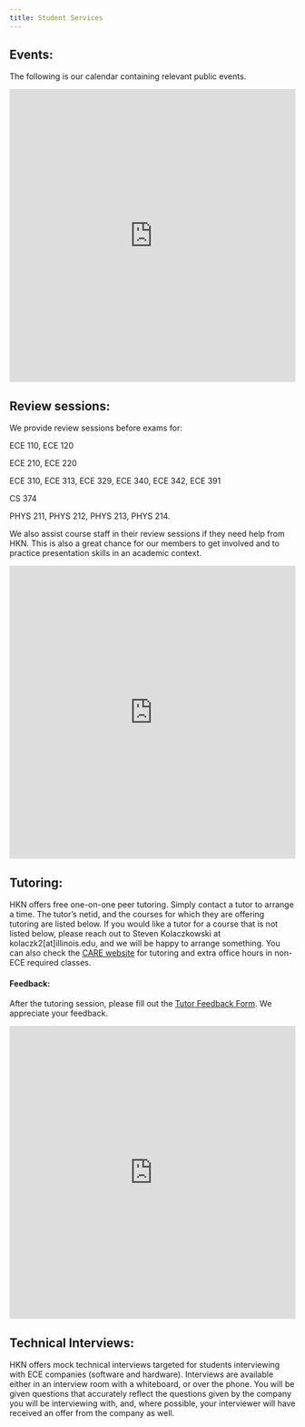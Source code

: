 ```yaml
---
title: Student Services
---
```

Events:
---
The following is our calendar containing relevant public events.

<iframe src="https://calendar.google.com/calendar/embed?src=hknalpha1%40gmail.com&ctz=America%2FChicago" width="100%" height="515vh" frameborder="0" scrolling="no"></iframe>


Review sessions:
---
We provide review sessions before exams for:

ECE 110, ECE 120

ECE 210, ECE 220

ECE 310, ECE 313, ECE 329, ECE 340, ECE 342, ECE 391

CS 374

PHYS 211, PHYS 212, PHYS 213, PHYS 214.

We also assist course staff in their review sessions if they need help from HKN. This is also a great chance for our members to get involved and to practice presentation skills in an academic context.

<iframe width="100%" height="515vh" allowfullscreen style="border-style:none;" src="https://cdn.pannellum.org/2.4/pannellum.htm?panorama=https://i.imgur.com/cKYlOFm.jpg&amp;haov=250.00&amp;vaov=130.00"></iframe>

Tutoring:
---
HKN offers free one-on-one peer tutoring. Simply contact a tutor to arrange a time. The tutor’s netid, and the courses for which they are offering tutoring are listed below. If you would like a tutor for a course that is not listed below, please reach out to Steven Kolaczkowski at kolaczk2[at]illinois.edu, and we will be happy to arrange something. You can also check the [CARE website](http://publish.illinois.edu/engineering-care/) for tutoring and extra office hours in non-ECE required classes.

#### Feedback:

After the tutoring session, please fill out the [Tutor Feedback Form](https://docs.google.com/forms/d/e/1FAIpQLSc_rYq-oWdd_A8Cn3e0vZ4dgkUtsiknGtILpbQFWhoN8Dr6YA/viewform). We appreciate your feedback.

<iframe src="https://docs.google.com/spreadsheets/d/e/2PACX-1vTmjkd83mkLNOrP5C0EYFlyPCpAcACVZOzezAdRnIo7yKzEk4woLJjk47DIXEi59Ywkr5QO_hBYaZw8/pubhtml?gid=775775336&amp;single=true&amp;widget=true&amp;headers=false" width="100%" height="515vh" frameborder="0"></iframe>


Technical Interviews:
---
HKN offers mock technical interviews targeted for students interviewing with ECE companies (software and hardware). Interviews are available either in an interview room with a whiteboard, or over the phone. You will be given questions that accurately reflect the questions given by the company you will be interviewing with, and, where possible, your interviewer will have received an offer from the company as well.
